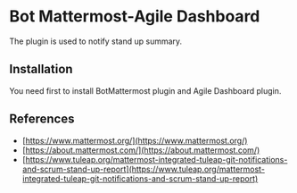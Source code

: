 Bot Mattermost-Agile Dashboard
=========================

The plugin is used to notify stand up summary.

Installation
------------
You need first to install BotMattermost plugin and Agile Dashboard plugin.

References
----------
* [https://www.mattermost.org/](https://www.mattermost.org/)
* [https://about.mattermost.com/](https://about.mattermost.com/)
* [https://www.tuleap.org/mattermost-integrated-tuleap-git-notifications-and-scrum-stand-up-report](https://www.tuleap.org/mattermost-integrated-tuleap-git-notifications-and-scrum-stand-up-report)
